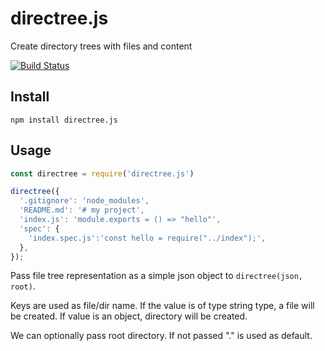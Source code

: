 # directree.js

Create directory trees with files and content

[![Build Status](https://travis-ci.org/kdabir/directree.js.svg?branch=master)](https://travis-ci.org/kdabir/directree.js)

## Install

`npm install directree.js`


## Usage


```javascript
const directree = require('directree.js')

directree({
  '.gitignore': 'node_modules',
  'README.md': '# my project',
  'index.js': 'module.exports = () => "hello"',
  'spec': {
    'index.spec.js':'const hello = require("../index");',
  },
});
```


Pass file tree representation as a simple json object to 
`directree(json, root)`. 

Keys are used as file/dir name. If the value is of type string type, 
a file will be created. If value is an object, 
directory will be created. 

We can optionally pass root directory. If not passed "." is used 
as default. 
